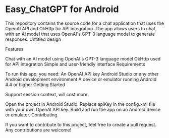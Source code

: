 # Easy_ChatGPT for Android
This repository contains the source code for a chat application that uses the OpenAI API and OkHttp for API integration. The app allows users to chat with an AI model that uses OpenAI's GPT-3 language model to generate responses. Untitled design

Features

Chat with an AI model using OpenAI's GPT-3 language model OkHttp used for API integration Simple and user-friendly interface Requirements

To run this app, you need: An OpenAI API key Android Studio or any other Android development environment A device or emulator running Android 4.4 or higher Getting Started

Support session context, will cost more

Open the project in Android Studio. Replace apiKey in the config.xml file with your own OpenAI API key. Build and run the app on an Android device or emulator. Contributing

If you want to contribute to this project, feel free to create a pull request. Any contributions are welcome!
